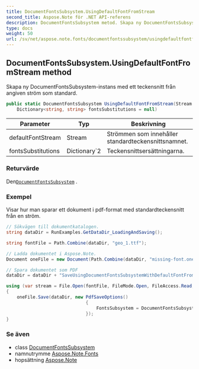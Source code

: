 ```yaml
---
title: DocumentFontsSubsystem.UsingDefaultFontFromStream
second_title: Aspose.Note för .NET API-referens
description: DocumentFontsSubsystem metod. Skapa ny DocumentFontsSubsysteminstans med ett teckensnitt från angiven ström som standard.
type: docs
weight: 50
url: /sv/net/aspose.note.fonts/documentfontssubsystem/usingdefaultfontfromstream/
---
```

## DocumentFontsSubsystem.UsingDefaultFontFromStream method

Skapa ny DocumentFontsSubsystem-instans med ett teckensnitt från angiven ström som standard.

```csharp
public static DocumentFontsSubsystem UsingDefaultFontFromStream(Stream defaultFontStream, 
    Dictionary<string, string> fontsSubstitutions = null)
```

| Parameter | Typ | Beskrivning |
| --- | --- | --- |
| defaultFontStream | Stream | Strömmen som innehåller standardteckensnittsnamnet. |
| fontsSubstitutions | Dictionary`2 | Teckensnittsersättningarna. |

### Returvärde

Den[`DocumentFontsSubsystem`](../) .

### Exempel

Visar hur man sparar ett dokument i pdf-format med standardteckensnitt från en ström.

```csharp
// Sökvägen till dokumentkatalogen.
string dataDir = RunExamples.GetDataDir_LoadingAndSaving();

string fontFile = Path.Combine(dataDir, "geo_1.ttf");

// Ladda dokumentet i Aspose.Note.
Document oneFile = new Document(Path.Combine(dataDir, "missing-font.one"));

// Spara dokumentet som PDF
dataDir = dataDir + "SaveUsingDocumentFontsSubsystemWithDefaultFontFromStream_out.pdf";

using (var stream = File.Open(fontFile, FileMode.Open, FileAccess.Read, FileShare.Read))
{
    oneFile.Save(dataDir, new PdfSaveOptions()
                              {
                                  FontsSubsystem = DocumentFontsSubsystem.UsingDefaultFontFromStream(stream)
                              });
}
```

### Se även

* class [DocumentFontsSubsystem](../)
* namnutrymme [Aspose.Note.Fonts](../../documentfontssubsystem/)
* hopsättning [Aspose.Note](../../../)


